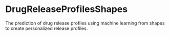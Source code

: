 # DrugReleaseProfilesShapes
The prediction of drug release profiles using machine learning from shapes to create personalized release profiles. 
